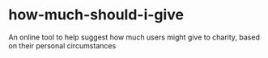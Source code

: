 # how-much-should-i-give
An online tool to help suggest how much users might give to charity, based on their personal circumstances
